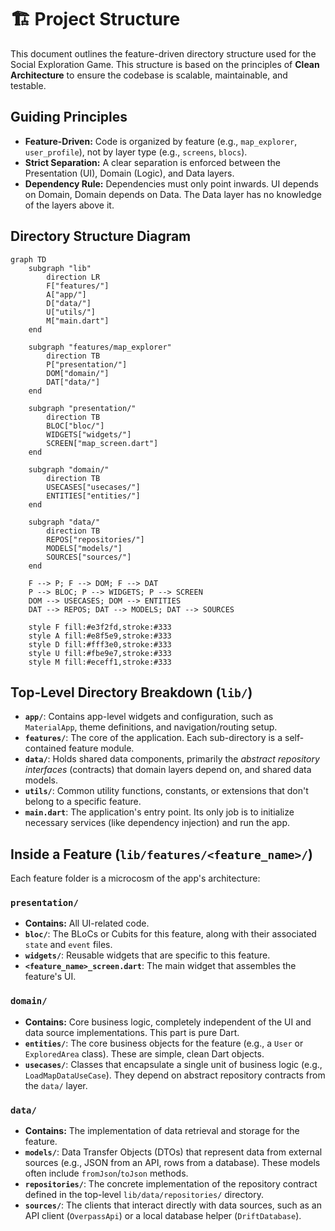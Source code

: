 # 🏗️ Project Structure

This document outlines the feature-driven directory structure used for the Social Exploration Game. This structure is based on the principles of **Clean Architecture** to ensure the codebase is scalable, maintainable, and testable.

## Guiding Principles

- **Feature-Driven:** Code is organized by feature (e.g., `map_explorer`, `user_profile`), not by layer type (e.g., `screens`, `blocs`).
- **Strict Separation:** A clear separation is enforced between the Presentation (UI), Domain (Logic), and Data layers.
- **Dependency Rule:** Dependencies must only point inwards. UI depends on Domain, Domain depends on Data. The Data layer has no knowledge of the layers above it.

## Directory Structure Diagram

```mermaid
graph TD
    subgraph "lib"
        direction LR
        F["features/"]
        A["app/"]
        D["data/"]
        U["utils/"]
        M["main.dart"]
    end

    subgraph "features/map_explorer"
        direction TB
        P["presentation/"]
        DOM["domain/"]
        DAT["data/"]
    end
    
    subgraph "presentation/"
        direction TB
        BLOC["bloc/"]
        WIDGETS["widgets/"]
        SCREEN["map_screen.dart"]
    end
    
    subgraph "domain/"
        direction TB
        USECASES["usecases/"]
        ENTITIES["entities/"]
    end

    subgraph "data/"
        direction TB
        REPOS["repositories/"]
        MODELS["models/"]
        SOURCES["sources/"]
    end

    F --> P; F --> DOM; F --> DAT
    P --> BLOC; P --> WIDGETS; P --> SCREEN
    DOM --> USECASES; DOM --> ENTITIES
    DAT --> REPOS; DAT --> MODELS; DAT --> SOURCES

    style F fill:#e3f2fd,stroke:#333
    style A fill:#e8f5e9,stroke:#333
    style D fill:#fff3e0,stroke:#333
    style U fill:#fbe9e7,stroke:#333
    style M fill:#eceff1,stroke:#333
```

## Top-Level Directory Breakdown (`lib/`)

- **`app/`**: Contains app-level widgets and configuration, such as `MaterialApp`, theme definitions, and navigation/routing setup.
- **`features/`**: The core of the application. Each sub-directory is a self-contained feature module.
- **`data/`**: Holds shared data components, primarily the *abstract repository interfaces* (contracts) that domain layers depend on, and shared data models.
- **`utils/`**: Common utility functions, constants, or extensions that don't belong to a specific feature.
- **`main.dart`**: The application's entry point. Its only job is to initialize necessary services (like dependency injection) and run the app.

## Inside a Feature (`lib/features/<feature_name>/`)

Each feature folder is a microcosm of the app's architecture:

### `presentation/`
- **Contains:** All UI-related code.
- **`bloc/`**: The BLoCs or Cubits for this feature, along with their associated `state` and `event` files.
- **`widgets/`**: Reusable widgets that are specific to this feature.
- **`<feature_name>_screen.dart`**: The main widget that assembles the feature's UI.

### `domain/`
- **Contains:** Core business logic, completely independent of the UI and data source implementations. This part is pure Dart.
- **`entities/`**: The core business objects for the feature (e.g., a `User` or `ExploredArea` class). These are simple, clean Dart objects.
- **`usecases/`**: Classes that encapsulate a single unit of business logic (e.g., `LoadMapDataUseCase`). They depend on abstract repository contracts from the `data/` layer.

### `data/`
- **Contains:** The implementation of data retrieval and storage for the feature.
- **`models/`**: Data Transfer Objects (DTOs) that represent data from external sources (e.g., JSON from an API, rows from a database). These models often include `fromJson`/`toJson` methods.
- **`repositories/`**: The concrete implementation of the repository contract defined in the top-level `lib/data/repositories/` directory.
- **`sources/`**: The clients that interact directly with data sources, such as an API client (`OverpassApi`) or a local database helper (`DriftDatabase`). 